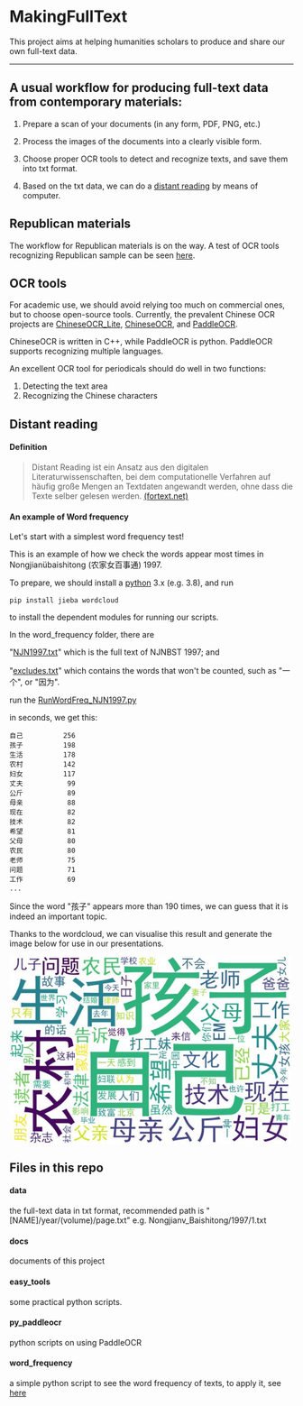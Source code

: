 # MakingFullText


This project aims at helping humanities scholars to produce and share our own full-text data.

---

## A usual workflow for producing full-text data from contemporary materials:

1. Prepare a scan of your documents (in any form, PDF, PNG, etc.)

2. Process the images of the documents into a clearly visible form.

3. Choose proper OCR tools to detect and recognize texts, and save them into txt format.

4. Based on the txt data, we can do a [distant reading](#dr) by means of computer.

## Republican materials
The workflow for Republican materials is on the way. A test of OCR tools recognizing Republican sample can be seen [here](./docs/OCR_test_Republican_Magazine.md).

## OCR tools
For academic use, we should avoid relying too much on commercial ones, but to choose open-source tools. Currently, the prevalent Chinese OCR projects are [ChineseOCR_Lite](https://github.com/DayBreak-u/chineseocr_lite), [ChineseOCR](https://github.com/chineseocr/chineseocr), and [PaddleOCR](https://github.com/PaddlePaddle/PaddleOCR).

ChineseOCR is written in C++, while PaddleOCR is python. PaddleOCR supports recognizing multiple languages.

An excellent OCR tool for periodicals should do well in two functions:
1. Detecting the text area
2. Recognizing the Chinese characters

<a name="dr"></a>
## Distant reading

#### Definition
>Distant Reading ist ein Ansatz aus den digitalen Literaturwissenschaften, bei dem computationelle Verfahren auf häufig große Mengen an Textdaten angewandt werden, ohne dass die Texte selber gelesen werden. [(fortext.net)](https://fortext.net/ueber-fortext/glossar/distant-reading#:~:text=Distant%20Reading%20ist%20ein%20Ansatz,die%20Texte%20selber%20gelesen%20werden.&text=Als%20Gegenbegriff%20zu%20Close%20Reading,Franco%20Moretti%20(2000)%20gepr%C3%A4gt.)
>>>
     
     
<a name="wf"></a>   
#### An example of Word frequency

Let's start with a simplest word frequency test!

This is an example of how we check the words appear most times in Nongjianübaishitong (农家女百事通) 1997.

To prepare, we should install a [python](https://www.python.org/) 3.x (e.g. 3.8), and run
```shell
pip install jieba wordcloud
```
to install the dependent modules for running our scripts.

In the word_frequency folder, there are   

"[NJN1997.txt](https://github.com/xiejia1995/MakingFullText/blob/main/word_frequency/NJN1997.txt)" which is the full text of NJNBST 1997;  and

"[excludes.txt](https://github.com/xiejia1995/MakingFullText/blob/main/word_frequency/excludes.txt)" which contains the words that won't be counted, such as "一个", or "因为".  


run the [RunWordFreq_NJN1997.py](https://github.com/xiejia1995/MakingFullText/blob/main/word_frequency/RunWordFreq_NJN1997.py)

in seconds, we get this:  
```shell  
自己          256
孩子          198
生活          178
农村          142
妇女          117
丈夫           99
公斤           89
母亲           88
现在           82
技术           82
希望           81
父母           80
农民           80
老师           75
问题           71
工作           69
...
```  

Since the word "孩子" appears more than 190 times, we can guess that it is indeed an important topic. 


Thanks to the wordcloud, we can visualise this result and generate the image below for use in our presentations.

<img src="./word_frequency/wordcloudNJN1997_Sample.jpg" align="middle" width = "500"/>



   

## Files in this repo
#### data
the full-text data in txt format, recommended path is " \[NAME\]/year/(volume)/page.txt" e.g. Nongjianv_Baishitong/1997/1.txt

#### docs
documents of this project

#### easy_tools
some practical python scripts.

#### py_paddleocr
python scripts on using PaddleOCR

#### word_frequency
a simple python script to see the word frequency of texts, to apply it, see [here](#wf)
